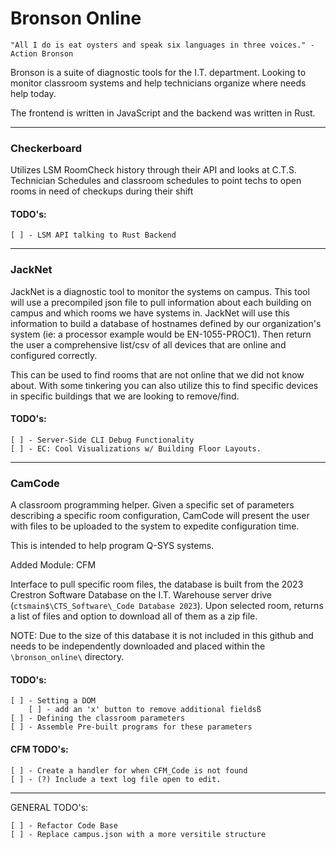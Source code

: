 # Bronson Online

`"All I do is eat oysters and speak six languages in three voices." - Action Bronson`

Bronson is a suite of diagnostic tools for the I.T. department. Looking to monitor classroom systems and help technicians organize where needs help today.

The frontend is written in JavaScript and the backend was written in Rust.

---

### Checkerboard

Utilizes LSM RoomCheck history through their API and looks at C.T.S. Technician Schedules and classroom schedules to point techs to open rooms in need of checkups during their shift

#### TODO's:

    [ ] - LSM API talking to Rust Backend

---

### JackNet

JackNet is a diagnostic tool to monitor the systems on campus. This tool will use a precompiled json file to pull information about each building on campus and which rooms we have systems in. JackNet will use this information to build a database of hostnames defined by our organization's system (ie: a processor example would be EN-1055-PROC1). Then return the user a comprehensive list/csv of all devices that are online and configured correctly. 

This can be used to find rooms that are not online that we did not know about. With some tinkering you can also utilize this to find specific devices in specific buildings that we are looking to remove/find.

#### TODO's:

    [ ] - Server-Side CLI Debug Functionality
    [ ] - EC: Cool Visualizations w/ Building Floor Layouts.

---

### CamCode

A classroom programming helper. Given a specific set of parameters describing a specific room configuration, CamCode will present the user with files to be uploaded to the system to expedite configuration time.

This is intended to help program Q-SYS systems.

Added Module: CFM

Interface to pull specific room files, the database is built from the 2023 Crestron Software Database on the I.T. Warehouse server drive (`ctsmain$\CTS_Software\_Code Database 2023`). Upon selected room, returns a list of files and option to download all of them as a zip file.

NOTE: Due to the size of this database it is not included in this github and needs to be independently downloaded and placed within the `\bronson_online\` directory.

#### TODO's:

    [ ] - Setting a DOM
        [ ] - add an 'x' button to remove additional fieldsß
    [ ] - Defining the classroom parameters
    [ ] - Assemble Pre-built programs for these parameters

#### CFM TODO's:
    [ ] - Create a handler for when CFM_Code is not found
    [ ] - (?) Include a text log file open to edit.

---

GENERAL TODO's:

    [ ] - Refactor Code Base
    [ ] - Replace campus.json with a more versitile structure
